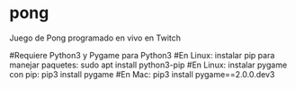 # pong
Juego de Pong programado en vivo en Twitch

#Requiere Python3 y Pygame para Python3
#En Linux: instalar pip para manejar paquetes:
sudo apt install python3-pip
#En Linux: instalar pygame con pip:
pip3 install pygame
#En Mac:
pip3 install pygame==2.0.0.dev3
